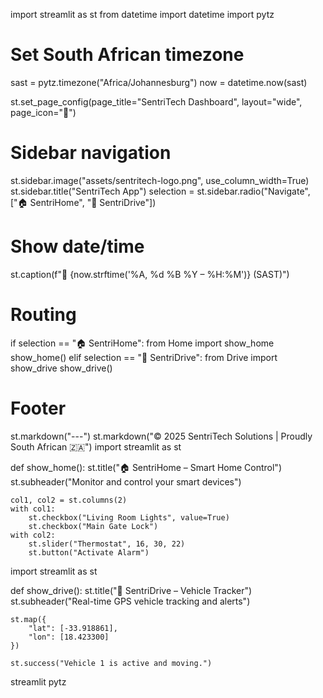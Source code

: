 import streamlit as st
from datetime import datetime
import pytz

# Set South African timezone
sast = pytz.timezone("Africa/Johannesburg")
now = datetime.now(sast)

st.set_page_config(page_title="SentriTech Dashboard", layout="wide", page_icon="🔐")

# Sidebar navigation
st.sidebar.image("assets/sentritech-logo.png", use_column_width=True)
st.sidebar.title("SentriTech App")
selection = st.sidebar.radio("Navigate", ["🏠 SentriHome", "🚗 SentriDrive"])

# Show date/time
st.caption(f"📅 {now.strftime('%A, %d %B %Y – %H:%M')} (SAST)")

# Routing
if selection == "🏠 SentriHome":
    from Home import show_home
    show_home()
elif selection == "🚗 SentriDrive":
    from Drive import show_drive
    show_drive()

# Footer
st.markdown("---")
st.markdown("© 2025 SentriTech Solutions | Proudly South African 🇿🇦")
import streamlit as st

def show_home():
    st.title("🏠 SentriHome – Smart Home Control")
    st.subheader("Monitor and control your smart devices")

    col1, col2 = st.columns(2)
    with col1:
        st.checkbox("Living Room Lights", value=True)
        st.checkbox("Main Gate Lock")
    with col2:
        st.slider("Thermostat", 16, 30, 22)
        st.button("Activate Alarm")
import streamlit as st

def show_drive():
    st.title("🚗 SentriDrive – Vehicle Tracker")
    st.subheader("Real-time GPS vehicle tracking and alerts")

    st.map({
        "lat": [-33.918861],
        "lon": [18.423300]
    })

    st.success("Vehicle 1 is active and moving.")
streamlit
pytz

